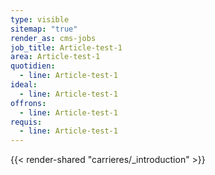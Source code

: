 ```yaml
---
type: visible
sitemap: "true"
render_as: cms-jobs
job_title: Article-test-1
area: Article-test-1
quotidien:
  - line: Article-test-1
ideal:
  - line: Article-test-1
offrons:
  - line: Article-test-1
requis:
  - line: Article-test-1
---
```

{{< render-shared "carrieres/_introduction" >}}